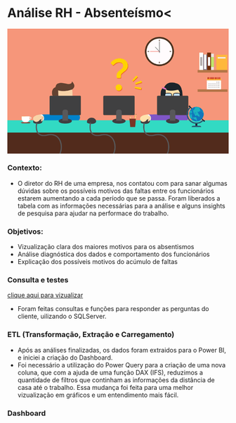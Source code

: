 # Análise RH - Absenteísmo<
<img src="https://github.com/grazysmelo/Analise_RH/blob/main/Absenteismo.png?raw=true" align="center">

### Contexto:
- O diretor do RH de uma empresa, nos contatou com para sanar algumas dúvidas sobre os possíveis motivos das faltas entre os funcionários estarem aumentando
a cada período que se passa. Foram liberados a tabela com as informações necessárias para a análise e alguns insights de pesquisa para ajudar na performace do trabalho.

### Objetivos:
- Vizualização clara dos maiores motivos para os absentismos
- Análise diagnóstica dos dados e comportamento dos funcionários
- Explicação dos possíveis motivos do acúmulo de faltas

### Consulta e testes
[clique aqui para vizualizar]()
- Foram feitas consultas e funções para responder as perguntas do cliente, uilizando o SQLServer.
<p></p>

### ETL (Transformação, Extração e Carregamento)
- Após as análises finalizadas, os dados foram extraidos para o Power BI, e iniciei a criação do Dashboard.
- Foi necessário a utilização do Power Query para a criação de uma nova coluna, que com a ajuda de uma função DAX (IFS), reduzimos
a quantidade de filtros que continham as informações da distância de casa até o trabalho. Essa mudança foi feita para uma melhor vizualização
em gráficos e um entendimento mais fácil.

### Dashboard
<p></p>
<p></p>
